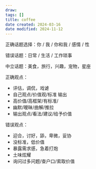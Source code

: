 ```yaml
---
draw:
tags: []
title: coffee
date created: 2024-03-16
date modified: 2024-11-12
---
```


正确话题选择：你 / 我 / 你和我 / 感情 / 性

错误话题：日常 / 生活 / 工作琐事

中立话题：美食，旅行，兴趣，宠物，星座

正确观点：

- 评估，调侃，戏谑
- 自己观点/价值观/标准 输出
- 高价值/高框架/有标准/
- 幽默/暧昧/曲解/推拉
- 输出观点/看法/建议/给予价值

  

错误观点：

- 迎合，讨好，舔，卑微，妥协
- 没标准，低价值
- 暴露需求感，急着打炮
- 土味炫耀
- 询问过多问题/查户口/索取价值

  
